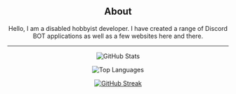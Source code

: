 <div align="center">
  
## About
Hello, I am a disabled hobbyist developer. I have created a range of Discord BOT applications as well as a few websites here and there.

-------------------
 
![GitHub Stats](https://github-readme-stats-tbr-development.vercel.app/api?username=PhantomNimbi&show_icons=true&theme=radical&count_private=true&include_all_commits=true&role=OWNER,ORGANIZATION_MEMBER,COLLABORATOR&orgs=tbr-development&layout=compact)

![Top Languages](https://github-readme-stats-tbr-development.vercel.app/api/top-langs?username=PhantomNimbi&show_icons=true&theme=radical&langs_count=5&include_private=true&layout=compact)

[![GitHub Streak](http://github-readme-streak-stats.herokuapp.com?user=PhantomNimbi&theme=radical)](https://git.io/streak-stats)

 <div>
